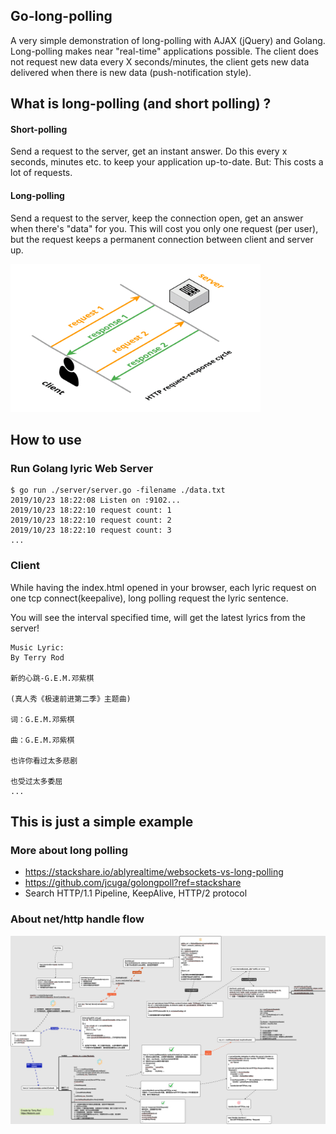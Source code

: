 ## Go-long-polling

A very simple demonstration of long-polling with AJAX (jQuery) and Golang. Long-polling makes near "real-time"
applications possible. The client does not request new data every X seconds/minutes, the client gets new data
delivered when there is new data (push-notification style). 

## What is long-polling (and short polling) ?

#### Short-polling

Send a request to the server, get an instant answer. Do this every x seconds, minutes etc. to keep your application
up-to-date. But: This costs a lot of requests.

#### Long-polling

Send a request to the server, keep the connection open, get an answer when there's "data" for you. This will cost you
only one request (per user), but the request keeps a permanent connection between client and server up.

<img src="./WebSockets-vs-Long-Polling-001.png" width="400">

## How to use

### Run Golang lyric Web Server
```
$ go run ./server/server.go -filename ./data.txt
2019/10/23 18:22:08 Listen on :9102...
2019/10/23 18:22:10 request count: 1
2019/10/23 18:22:10 request count: 2
2019/10/23 18:22:10 request count: 3
...
```

### Client
While having the index.html opened in your browser, each lyric request on one tcp connect(keepalive), long polling request the
lyric sentence.

You will see the interval specified time, will get the latest lyrics from the server!

```
Music Lyric:
By Terry Rod

新的心跳-G.E.M.邓紫棋

(真人秀《极速前进第二季》主题曲)

词：G.E.M.邓紫棋

曲：G.E.M.邓紫棋

也许你看过太多悲剧

也受过太多委屈
...
```

## This is just a simple example

### More about long polling

- https://stackshare.io/ablyrealtime/websockets-vs-long-polling
- https://github.com/jcuga/golongpoll?ref=stackshare
- Search HTTP/1.1 Pipeline, KeepAlive, HTTP/2 protocol

### About net/http handle flow
<img src="./go-net-http.png" width="1200">